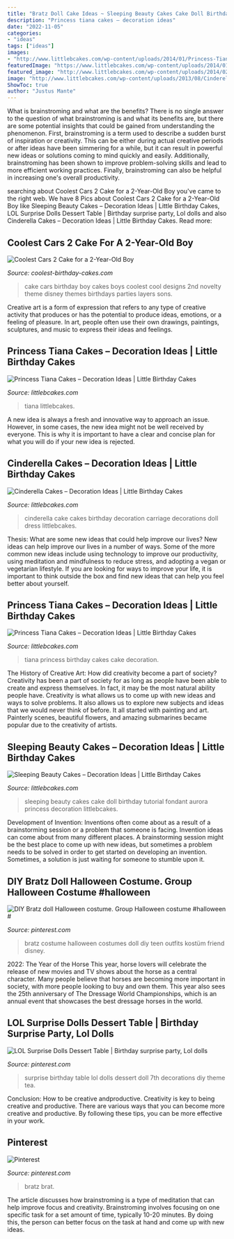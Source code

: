 ```yaml
---
title: "Bratz Doll Cake Ideas ~ Sleeping Beauty Cakes Cake Doll Birthday Tutorial Fondant Aurora Princess Decoration Littlebcakes"
description: "Princess tiana cakes – decoration ideas"
date: "2022-11-05"
categories:
- "ideas"
tags: ["ideas"]
images:
- "http://www.littlebcakes.com/wp-content/uploads/2014/01/Princess-Tiana-Birthday-Cake.jpg"
featuredImage: "https://www.littlebcakes.com/wp-content/uploads/2014/01/Princess-Tiana-Cake-Decorations.jpg"
featured_image: "http://www.littlebcakes.com/wp-content/uploads/2014/02/Sleeping-Beauty-Cakes.jpg"
image: "http://www.littlebcakes.com/wp-content/uploads/2013/08/Cinderella-Carriage-Cake.jpg"
ShowToc: true
author: "Justus Mante"
---
```



What is brainstroming and what are the benefits?
There is no single answer to the question of what brainstroming is and what its benefits are, but there are some potential insights that could be gained from understanding the phenomenon. First, brainstroming is a term used to describe a sudden burst of inspiration or creativity. This can be either during actual creative periods or after ideas have been simmering for a while, but it can result in powerful new ideas or solutions coming to mind quickly and easily. Additionally, brainstroming has been shown to improve problem-solving skills and lead to more efficient working practices. Finally, brainstroming can also be helpful in increasing one's overall productivity.

	

		
searching about Coolest Cars 2 Cake for a 2-Year-Old Boy you've came to the right web. We have 8 Pics about Coolest Cars 2 Cake for a 2-Year-Old Boy like Sleeping Beauty Cakes – Decoration Ideas | Little Birthday Cakes, LOL Surprise Dolls Dessert Table | Birthday surprise party, Lol dolls and also Cinderella Cakes – Decoration Ideas | Little Birthday Cakes. Read more:
		
    
## Coolest Cars 2 Cake For A 2-Year-Old Boy

<img loading=lazy src="http://www.coolest-birthday-cakes.com/files/2013/02/coolest-cars-2-cake-for-2-year-old-boy-7861-e1360141524103.jpg" onerror="this.onerror=null;this.src='https://tse4.mm.bing.net/th?id=OIP.bUyJAEwIuYcFgbQuPIQocwHaJ4&amp;pid=15.1';" alt="Coolest Cars 2 Cake for a 2-Year-Old Boy">

_Source: coolest-birthday-cakes.com_

>cake cars birthday boy cakes boys coolest cool designs 2nd novelty theme disney themes birthdays parties layers sons. 

	

Creative art is a form of expression that refers to any type of creative activity that produces or has the potential to produce ideas, emotions, or a feeling of pleasure. In art, people often use their own drawings, paintings, sculptures, and music to express their ideas and feelings.

    
## Princess Tiana Cakes – Decoration Ideas | Little Birthday Cakes

<img loading=lazy src="https://www.littlebcakes.com/wp-content/uploads/2014/01/Princess-Tiana-Cake-Decorations.jpg" onerror="this.onerror=null;this.src='https://tse2.mm.bing.net/th?id=OIP.gtGxmQkgd_ObSYBWJpchFAHaLG&amp;pid=15.1';" alt="Princess Tiana Cakes – Decoration Ideas | Little Birthday Cakes">

_Source: littlebcakes.com_

>tiana littlebcakes. 

	

A new idea is always a fresh and innovative way to approach an issue. However, in some cases, the new idea might not be well received by everyone. This is why it is important to have a clear and concise plan for what you will do if your new idea is rejected.

    
## Cinderella Cakes – Decoration Ideas | Little Birthday Cakes

<img loading=lazy src="http://www.littlebcakes.com/wp-content/uploads/2013/08/Cinderella-Carriage-Cake.jpg" onerror="this.onerror=null;this.src='https://tse1.mm.bing.net/th?id=OIP.j-snrW0SWfEW90UmIGyS3gHaFp&amp;pid=15.1';" alt="Cinderella Cakes – Decoration Ideas | Little Birthday Cakes">

_Source: littlebcakes.com_

>cinderella cake cakes birthday decoration carriage decorations doll dress littlebcakes. 

	

Thesis: What are some new ideas that could help improve our lives?
New ideas can help improve our lives in a number of ways. Some of the more common new ideas include using technology to improve our productivity, using meditation and mindfulness to reduce stress, and adopting a vegan or vegetarian lifestyle. If you are looking for ways to improve your life, it is important to think outside the box and find new ideas that can help you feel better about yourself.

    
## Princess Tiana Cakes – Decoration Ideas | Little Birthday Cakes

<img loading=lazy src="http://www.littlebcakes.com/wp-content/uploads/2014/01/Princess-Tiana-Birthday-Cake.jpg" onerror="this.onerror=null;this.src='https://tse4.mm.bing.net/th?id=OIP.2jZCY3i7Q0oFyN4VzKGOvgHaJ3&amp;pid=15.1';" alt="Princess Tiana Cakes – Decoration Ideas | Little Birthday Cakes">

_Source: littlebcakes.com_

>tiana princess birthday cakes cake decoration. 

	

The History of Creative Art: How did creativity become a part of society?
Creativity has been a part of society for as long as people have been able to create and express themselves. In fact, it may be the most natural ability people have. Creativity is what allows us to come up with new ideas and ways to solve problems. It also allows us to explore new subjects and ideas that we would never think of before. It all started with painting and art. Painterly scenes, beautiful flowers, and amazing submarines became popular due to the creativity of artists.

    
## Sleeping Beauty Cakes – Decoration Ideas | Little Birthday Cakes

<img loading=lazy src="http://www.littlebcakes.com/wp-content/uploads/2014/02/Sleeping-Beauty-Cakes.jpg" onerror="this.onerror=null;this.src='https://tse3.mm.bing.net/th?id=OIP.DP7WGM7lx-iCBfp5lZEImAHaKt&amp;pid=15.1';" alt="Sleeping Beauty Cakes – Decoration Ideas | Little Birthday Cakes">

_Source: littlebcakes.com_

>sleeping beauty cakes cake doll birthday tutorial fondant aurora princess decoration littlebcakes. 

	

Development of Invention: Inventions often come about as a result of a brainstorming session or a problem that someone is facing.
Invention ideas can come about from many different places. A brainstorming session might be the best place to come up with new ideas, but sometimes a problem needs to be solved in order to get started on developing an invention. Sometimes, a solution is just waiting for someone to stumble upon it.

    
## DIY Bratz Doll Halloween Costume. Group Halloween Costume #halloween #

<img loading=lazy src="https://i.pinimg.com/736x/85/2d/b4/852db4dfaddaba2eba20c63b6b5547ba.jpg" onerror="this.onerror=null;this.src='https://tse1.mm.bing.net/th?id=OIP.oSKc0fx0ja6qCsMvj7lAOgHaJ3&amp;pid=15.1';" alt="DIY Bratz doll Halloween costume. Group Halloween costume #halloween #">

_Source: pinterest.com_

>bratz costume halloween costumes doll diy teen outfits kostüm friend disney. 

	

2022: The Year of the Horse
This year, horse lovers will celebrate the release of new movies and TV shows about the horse as a central character. Many people believe that horses are becoming more important in society, with more people looking to buy and own them. This year also sees the 25th anniversary of The Dressage World Championships, which is an annual event that showcases the best dressage horses in the world.

    
## LOL Surprise Dolls Dessert Table | Birthday Surprise Party, Lol Dolls

<img loading=lazy src="https://i.pinimg.com/736x/e2/57/c7/e257c7d4697dc33f1448daa1a1539a76.jpg" onerror="this.onerror=null;this.src='https://tse2.mm.bing.net/th?id=OIP.OCNt0thFzzMOE2B98cbIVwHaJG&amp;pid=15.1';" alt="LOL Surprise Dolls Dessert Table | Birthday surprise party, Lol dolls">

_Source: pinterest.com_

>surprise birthday table lol dolls dessert doll 7th decorations diy theme tea. 

	

Conclusion: How to be creative andproductive.
Creativity is key to being creative and productive. There are various ways that you can become more creative and productive. By following these tips, you can be more effective in your work.

    
## Pinterest

<img loading=lazy src="https://i.pinimg.com/736x/76/01/21/7601210340d0349daba70b277863f9ca.jpg" onerror="this.onerror=null;this.src='https://tse2.mm.bing.net/th?id=OIP.9UjsdC-ZaAEElm5h8oqqiAHaNK&amp;pid=15.1';" alt="Pinterest">

_Source: pinterest.com_

>bratz brat. 

	

The article discusses how brainstroming is a type of meditation that can help improve focus and creativity. Brainstroming involves focusing on one specific task for a set amount of time, typically 10-20 minutes. By doing this, the person can better focus on the task at hand and come up with new ideas.

